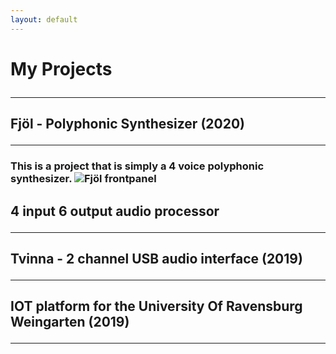 ```yaml
---
layout: default
---
```


<h1> My Projects
<hr class="new1">

<h2> Fjöl - Polyphonic Synthesizer (2020)
<hr> 
<h3>This is a project that is simply a 4 voice polyphonic synthesizer.
<img src="/assets/img/fjöl.png" alt="Fjöl frontpanel">


<h2> 4 input 6 output audio processor
<hr>
  
<h2> Tvinna - 2 channel USB audio interface (2019)
<hr> 




<h2> IOT platform for the University Of Ravensburg Weingarten (2019)
<hr> 
 

